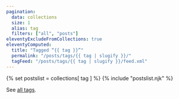 ```yaml
---
pagination:
  data: collections
  size: 1
  alias: tag
  filters: ["all", "posts"]
eleventyExcludeFromCollections: true
eleventyComputed:
  title: "Tagged “{{ tag }}”"
  permalink: "/posts/tags/{{ tag | slugify }}/"
  tagFeed: "/posts/tags/{{ tag | slugify }}/feed.xml"
---
```


{% set postslist = collections[ tag ] %}
{% include "postslist.njk" %}

<p>See <a href="tags.njk">all tags</a>.</p>
